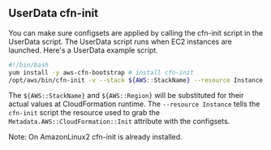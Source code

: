 ## UserData cfn-init

You can make sure configsets are applied by calling the cfn-init script in the UserData script. The UserData script runs when EC2 instances are launched.  Here's a UserData example script.

```bash
#!/bin/bash
yum install -y aws-cfn-bootstrap # install cfn-init
/opt/aws/bin/cfn-init -v --stack ${AWS::StackName} --resource Instance --region ${AWS::Region}
```

The `${AWS::StackName}` and `${AWS::Region}` will be substituted for their actual values at CloudFormation runtime.  The `--resource Instance` tells the `cfn-init` script the resource used to grab the `Metadata.AWS::CloudFormation::Init` attribute with the configsets.

Note: On AmazonLinux2 cfn-init is already installed.
